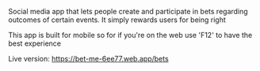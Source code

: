 Social media app that lets people create and participate in bets regarding outcomes of certain events.  It simply rewards users for being right


This app is built for mobile so for if you're on the web use 'F12' to have the best experience


Live version: https://bet-me-6ee77.web.app/bets
